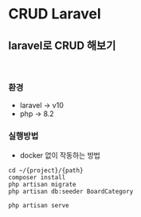 # CRUD Laravel
## laravel로 CRUD 해보기
<br/>

### 환경
- laravel -> v10
- php -> 8.2

### 실행방법
- docker 없이 작동하는 방법
```shell
cd ~/{project}/{path}
composer install
php artisan migrate
php artisan db:seeder BoardCategory

php artisan serve
```
